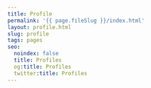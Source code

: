 ```yaml
---
title: Profile
permalink: '{{ page.fileSlug }}/index.html'
layout: profile.html
slug: profile
tags: pages
seo:
  noindex: false
  title: Profiles
  og:title: Profiles
  twitter:title: Profiles
---
```



